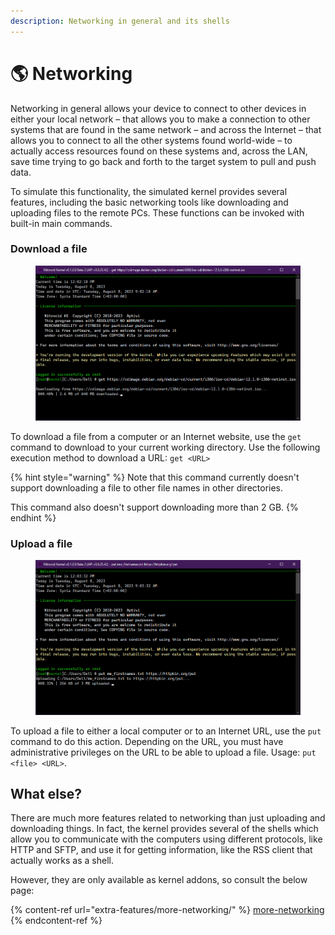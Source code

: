 ```yaml
---
description: Networking in general and its shells
---
```


# 🌎 Networking

Networking in general allows your device to connect to other devices in either your local network – that allows you to make a connection to other systems that are found in the same network – and across the Internet – that allows you to connect to all the other systems found world-wide – to actually access resources found on these systems and, across the LAN, save time trying to go back and forth to the target system to pull and push data.

To simulate this functionality, the simulated kernel provides several features, including the basic networking tools like downloading and uploading files to the remote PCs. These functions can be invoked with built-in main commands.

### Download a file

<figure><img src="../../.gitbook/assets/image (12).png" alt=""><figcaption></figcaption></figure>

To download a file from a computer or an Internet website, use the `get` command to download to your current working directory. Use the following execution method to download a URL: `get <URL>`

{% hint style="warning" %}
Note that this command currently doesn't support downloading a file to other file names in other directories.

This command also doesn't support downloading more than 2 GB.
{% endhint %}

### Upload a file

<figure><img src="../../.gitbook/assets/image (13).png" alt=""><figcaption></figcaption></figure>

To upload a file to either a local computer or to an Internet URL, use the `put` command to do this action. Depending on the URL, you must have administrative privileges on the URL to be able to upload a file. Usage: `put <file> <URL>`.

## What else?

There are much more features related to networking than just uploading and downloading things. In fact, the kernel provides several of the shells which allow you to communicate with the computers using different protocols, like HTTP and SFTP, and use it for getting information, like the RSS client that actually works as a shell.

However, they are only available as kernel addons, so consult the below page:

{% content-ref url="extra-features/more-networking/" %}
[more-networking](extra-features/more-networking/)
{% endcontent-ref %}
